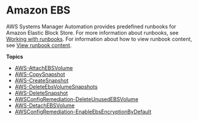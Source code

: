 # Amazon EBS<a name="automation-ref-ebs"></a>

AWS Systems Manager Automation provides predefined runbooks for Amazon Elastic Block Store\. For more information about runbooks, see [Working with runbooks](automation-documents.md)\. For information about how to view runbook content, see [View runbook content](automation-documents-reference.md#view-automation-json)\.

**Topics**
+ [AWS\-AttachEBSVolume](automation-aws-attachebsvolume.md)
+ [AWS\-CopySnapshot](automation-aws-copysnapshot.md)
+ [AWS\-CreateSnapshot](automation-aws-createsnapshot.md)
+ [AWS\-DeleteEbsVolumeSnapshots](automation-aws-deleteebsvolumesnapshots.md)
+ [AWS\-DeleteSnapshot](automation-aws-deletesnapshot.md)
+ [AWSConfigRemediation\-DeleteUnusedEBSVolume](automation-aws-delete-ebs-volume.md)
+ [AWS\-DetachEBSVolume](automation-aws-detachebsvolume.md)
+ [AWSConfigRemediation\-EnableEbsEncryptionByDefault](automation-aws-enable-ebs-encryption.md)
